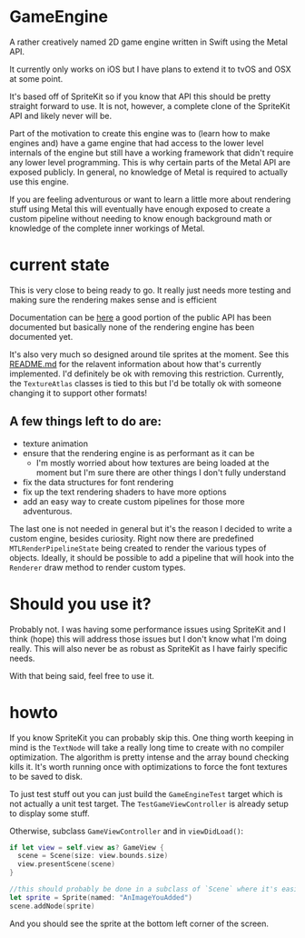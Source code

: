 # GameEngine
A rather creatively named 2D game engine written in Swift using the Metal API.

It currently only works on iOS but I have plans to extend it to tvOS and OSX at some point.

It's based off of SpriteKit so if you know that API this should be pretty straight forward to use. It is not, however, a complete clone of the SpriteKit API and likely never will be.

Part of the motivation to create this engine was to (learn how to make engines and) have a game engine that had access to the lower level internals of the engine but still have a working framework that didn't require
any lower level programming. This is why certain parts of the Metal API are exposed publicly. In general, no knowledge of Metal is required to actually use this engine.

If you are feeling adventurous or want to learn a little more about rendering stuff using Metal this will eventually have enough exposed to create a custom pipeline without needing to know enough background math
or knowledge of the complete inner workings of Metal.

# current state
This is very close to being ready to go. It really just needs more testing and making sure the rendering makes sense and is efficient

Documentation can be [here](https://akoaysigod.github.io/GameEngine) a good portion of the public API has been documented but basically none of the rendering engine has been documented yet.

It's also very much so designed around tile sprites at the moment. See this [README.md](resources/README.md) for the relavent information about how that's currently implemented. I'd definitely be ok with removing this restriction.
Currently, the `TextureAtlas` classes is tied to this but I'd be totally ok with someone changing it to support other formats!

## A few things left to do are:
- texture animation
- ensure that the rendering engine is as performant as it can be
  - I'm mostly worried about how textures are being loaded at the moment but I'm sure there are other things I don't fully understand
- fix the data structures for font rendering
- fix up the text rendering shaders to have more options
- add an easy way to create custom pipelines for those more adventurous.

The last one is not needed in general but it's the reason I decided to write a custom engine, besides curiosity. Right now there are predefined `MTLRenderPipelineState` being created to render the various types of objects.
Ideally, it should be possible to add a pipeline that will hook into the `Renderer` draw method to render custom types.

# Should you use it?
Probably not. I was having some performance issues using SpriteKit and I think (hope) this will address those issues but I don't know what I'm doing really. This will also never be as robust as SpriteKit as I have fairly specific needs.

With that being said, feel free to use it.

# howto
If you know SpriteKit you can probably skip this. One thing worth keeping in mind is the `TextNode` will take a really long time to create with no compiler optimization. The algorithm is pretty intense and the array bound checking kills it. It's worth running once with optimizations to force the font textures to be saved to disk.

To just test stuff out you can just build the `GameEngineTest` target which is not actually a unit test target.
The `TestGameViewController` is already setup to display some stuff.

Otherwise, subclass `GameViewController` and in `viewDidLoad()`:

```swift
if let view = self.view as? GameView {
  scene = Scene(size: view.bounds.size)
  view.presentScene(scene)
}

//this should probably be done in a subclass of `Scene` where it's easier to override the update method
let sprite = Sprite(named: "AnImageYouAdded")
scene.addNode(sprite)
```

And you should see the sprite at the bottom left corner of the screen.
